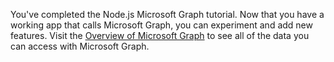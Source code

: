 <!-- markdownlint-disable MD002 MD041 -->

You've completed the Node.js Microsoft Graph tutorial. Now that you have a working app that calls Microsoft Graph, you can experiment and add new features. Visit the [Overview of Microsoft Graph](/graph/overview) to see all of the data you can access with Microsoft Graph.